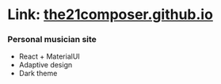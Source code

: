 # Link: [the21composer.github.io](the21composer.github.io)
### Personal musician site
* React + MaterialUI
* Adaptive design
* Dark theme
